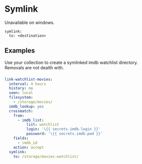 # Symlink

Unavailable on windows.

```text
symlink:
  to: <destination>
```

## Examples

Use your collection to create a symlinked imdb watchlist directory. Removals are not dealth with.

###

```yaml
link-watchlist-movies:
  interval: 4 hours
  history: no
  seen: local
  filesystem:
    - /storage/movies/
  imdb_lookup: yes
  crossmatch:
    from:
      - imdb_list:
          list: watchlist
          login: '\{{ secrets.imdb.login }}'
          password: '\{{ secrets.imdb.pwd }}'
    fields:
      - imdb_id
    action: accept
  symlink:
    to: /storage/movies-watchlist/
```